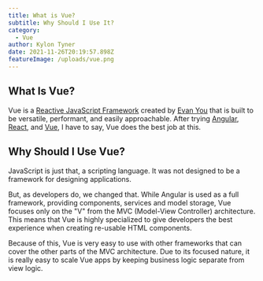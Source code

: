 ```yaml
---
title: What is Vue?
subtitle: Why Should I Use It?
category:
  - Vue
author: Kylon Tyner
date: 2021-11-26T20:19:57.898Z
featureImage: /uploads/vue.png
---
```

## What Is Vue?

[](https://vuejs.org/)Vue is a [Reactive JavaScript Framework](https://javascript.plainenglish.io/reactive-programming-in-javascript-8373201a6618) created by [Evan You](https://twitter.com/youyuxi) that is built to be versatile, performant, and easily approachable. After trying [Angular](https://angular.io/), [React](https://reactjs.org/), and [Vue](https://v3.vuejs.org/), I have to say, Vue does the best job at this.

## Why Should I Use Vue?

JavaScript is just that, a scripting language. It was not designed to be a framework for designing applications. 

But, as developers do, we changed that. While Angular is used as a full framework, providing components, services and model storage, Vue focuses only on the "V" from the MVC (Model-View Controller) architecture. This means that Vue is highly specialized to give developers the best experience when creating re-usable HTML components.

Because of this, Vue is very easy to use with other frameworks that can cover the other parts of the MVC architecture. Due to its focused nature, it is really easy to scale Vue apps by keeping business logic separate from view logic.